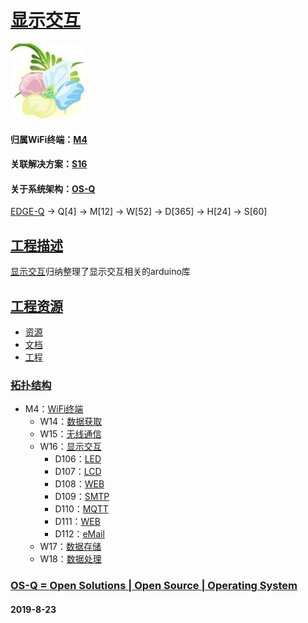 ﻿# [显示交互](https://github.com/OS-Q/W16)

[![sites](OS-Q/OS-Q.png)](http://www.OS-Q.com)

#### 归属WiFi终端：[M4](https://github.com/OS-Q/M4)
#### 关联解决方案：[S16](https://github.com/OS-Q/S16)
#### 关于系统架构：[OS-Q](https://github.com/OS-Q/OS-Q)

[EDGE-Q](https://github.com/OS-Q/EDGE-Q) -> Q[4] -> M[12] -> W[52] -> D[365] -> H[24] -> S[60]

## [工程描述](https://github.com/OS-Q/W16/wiki)

[显示交互](https://github.com/OS-Q/W16)归纳整理了显示交互相关的arduino库

## [工程资源](https://github.com/OS-Q/W16)

* [资源](src/)
* [文档](docs/)
* [工程](project/)

### [拓扑结构](https://github.com/OS-Q/W16)

* M4：[WiFi终端](https://github.com/OS-Q/M4)
	* W14：[数据获取](https://github.com/OS-Q/W14)
	* W15：[无线通信](https://github.com/OS-Q/W15)
	* W16：[显示交互](https://github.com/OS-Q/W16)
        * D106：[LED](https://github.com/OS-Q/D106)
        * D107：[LCD](https://github.com/OS-Q/D107)
        * D108：[WEB](https://github.com/OS-Q/D108)
        * D109：[SMTP](https://github.com/OS-Q/D109)
        * D110：[MQTT](https://github.com/OS-Q/D110)
        * D111：[WEB](https://github.com/OS-Q/D111)
        * D112：[eMail](https://github.com/OS-Q/D112)
	* W17：[数据存储](https://github.com/OS-Q/W17)
	* W18：[数据处理](https://github.com/OS-Q/W18)

### [OS-Q = Open Solutions | Open Source |  Operating System ](http://www.OS-Q.com/W16)
####  2019-8-23